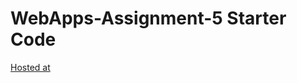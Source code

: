 # WebApps-Assignment-5 Starter Code
[Hosted at](https://44-563-web-apps-f22.github.io/44563-webapps-assignment-5-maramdeepak/insects.html)
